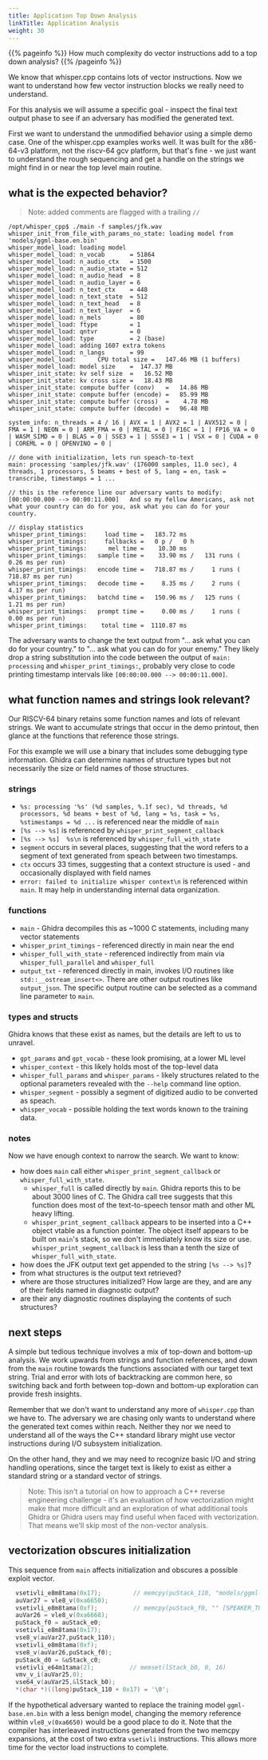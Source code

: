 ```yaml
---
title: Application Top Down Analysis
linkTitle: Application Analysis
weight: 30
---
```


{{% pageinfo %}}
How much complexity do vector instructions add to a top down analysis?
{{% /pageinfo %}}

We know that whisper.cpp contains lots of vector instructions.  Now we want to understand how few vector instruction blocks we really need to understand.

For this analysis we will assume a specific goal - inspect the final text output phase to see if an adversary has modified the generated text.

First we want to understand the unmodified behavior using a simple demo case.  One of the whisper.cpp examples works well. It was built for the x86-64-v3 platform, not the riscv-64 gcv platform,
but that's fine - we just want to understand the rough sequencing and get a handle on the strings we might find in or near the top level main routine.


## what is the expected behavior?

>Note: added comments are flagged with a trailing `//`

```console
/opt/whisper_cpp$ ./main -f samples/jfk.wav
whisper_init_from_file_with_params_no_state: loading model from 'models/ggml-base.en.bin'
whisper_model_load: loading model
whisper_model_load: n_vocab       = 51864
whisper_model_load: n_audio_ctx   = 1500
whisper_model_load: n_audio_state = 512
whisper_model_load: n_audio_head  = 8
whisper_model_load: n_audio_layer = 6
whisper_model_load: n_text_ctx    = 448
whisper_model_load: n_text_state  = 512
whisper_model_load: n_text_head   = 8
whisper_model_load: n_text_layer  = 6
whisper_model_load: n_mels        = 80
whisper_model_load: ftype         = 1
whisper_model_load: qntvr         = 0
whisper_model_load: type          = 2 (base)
whisper_model_load: adding 1607 extra tokens
whisper_model_load: n_langs       = 99
whisper_model_load:      CPU total size =   147.46 MB (1 buffers)
whisper_model_load: model size    =  147.37 MB
whisper_init_state: kv self size  =   16.52 MB
whisper_init_state: kv cross size =   18.43 MB
whisper_init_state: compute buffer (conv)   =   14.86 MB
whisper_init_state: compute buffer (encode) =   85.99 MB
whisper_init_state: compute buffer (cross)  =    4.78 MB
whisper_init_state: compute buffer (decode) =   96.48 MB

system_info: n_threads = 4 / 16 | AVX = 1 | AVX2 = 1 | AVX512 = 0 | FMA = 1 | NEON = 0 | ARM_FMA = 0 | METAL = 0 | F16C = 1 | FP16_VA = 0 | WASM_SIMD = 0 | BLAS = 0 | SSE3 = 1 | SSSE3 = 1 | VSX = 0 | CUDA = 0 | COREML = 0 | OPENVINO = 0 | 

// done with initialization, lets run speach-to-text
main: processing 'samples/jfk.wav' (176000 samples, 11.0 sec), 4 threads, 1 processors, 5 beams + best of 5, lang = en, task = transcribe, timestamps = 1 ...

// this is the reference line our adversary wants to modify:
[00:00:00.000 --> 00:00:11.000]   And so my fellow Americans, ask not what your country can do for you, ask what you can do for your country.

// display statistics
whisper_print_timings:     load time =   183.72 ms
whisper_print_timings:     fallbacks =   0 p /   0 h
whisper_print_timings:      mel time =    10.30 ms
whisper_print_timings:   sample time =    33.90 ms /   131 runs (    0.26 ms per run)
whisper_print_timings:   encode time =   718.87 ms /     1 runs (  718.87 ms per run)
whisper_print_timings:   decode time =     8.35 ms /     2 runs (    4.17 ms per run)
whisper_print_timings:   batchd time =   150.96 ms /   125 runs (    1.21 ms per run)
whisper_print_timings:   prompt time =     0.00 ms /     1 runs (    0.00 ms per run)
whisper_print_timings:    total time =  1110.87 ms
```

The adversary wants to change the text output from "... ask what you can do for your country." to "... ask what you can do for your enemy."
They likely drop a string substitution into the code between the output of `main: processing` and `whisper_print_timings:`, probably very close to
code printing timestamp intervals like `[00:00:00.000 --> 00:00:11.000]`.

## what function names and strings look relevant?

Our RISCV-64 binary retains some function names and lots of relevant strings.  We want to accumulate strings that occur in the demo printout,
then glance at the functions that reference those strings.

For this example we will use a binary that includes some debugging type information.  Ghidra can determine names of structure types but not necessarily
the size or field names of those structures.

### strings

* `%s: processing '%s' (%d samples, %.1f sec), %d threads, %d processors, %d beams + best of %d, lang = %s, task = %s, %stimestamps = %d ...` is referenced
  near the middle of `main`
* `[%s --> %s]` is referenced by `whisper_print_segment_callback`
* `[%s --> %s]  %s\n` is referenced by `whisper_full_with_state`
* `segment` occurs in several places, suggesting that the word refers to a segment of text generated from speach between two timestamps.
* `ctx` occurs 33 times, suggesting that a context structure is used - and occasionally displayed with field names
* `error: failed to initialize whisper context\n` is referenced within `main`.  It may help in understanding internal data organization.

### functions

* `main` - Ghidra decompiles this as ~1000 C statements, including many vector statements
* `whisper_print_timings` - referenced directly in main near the end
* `whisper_full_with_state` - referenced indirectly from main via `whisper_full_parallel` and `whisper_full`
* `output_txt` - referenced directly in main, invokes I/O routines like `std::__ostream_insert<>`.  There are
  other output routines like `output_json`.  The specific output routine can be selected as a command line parameter
  to `main`.

### types and structs

Ghidra knows that these exist as names, but the details are left to us to unravel.  

* `gpt_params` and `gpt_vocab` - these look promising, at a lower ML level
* `whisper_context` - this likely holds most of the top-level data
* `whisper_full_params` and `whisper_params` - likely structures related to the optional parameters
  revealed with the `--help` command line option.
* `whisper_segment` - possibly a segment of digitized audio to be converted as speach.
* `whisper_vocab` - possible holding the text words known to the training data.

### notes

Now we have enough context to narrow the search.  We want to know:

* how does `main` call either `whisper_print_segment_callback` or `whisper_full_with_state`.
    * `whisper_full` is called directly by `main`.  Ghidra reports this to be about 3000 lines of C.  The Ghidra
      call tree suggests that this function does most of the text-to-speech tensor math and other ML heavy lifting.
    * `whisper_print_segment_callback` appears to be inserted into a C++ object vtable as a function pointer.  The object itself
      appears to be built on `main`'s stack, so we don't immediately know its size or use.  `whisper_print_segment_callback` is less than a tenth the size of
      `whisper_full_with_state`.
* how does the JFK output text get appended to the string `[%s --> %s]`?
* from what structures is the output text retrieved?
* where are those structures initialized?  How large are they, and are any of their fields named
  in diagnostic output?
* are their any diagnostic routines displaying the contents of such structures?

## next steps

A simple but tedious technique involves a mix of top-down and bottom-up analysis.  We work upwards from strings and function references, and down
from the `main` routine towards the functions associated with our target text string.  Trial and error with lots of backtracking are common here, so
switching back and forth between top-down and bottom-up exploration can provide fresh insights.

Remember that we don't want to understand any more of `whisper.cpp` than we have to.  The adversary we are chasing only wants to understand where
the generated text comes within reach.  Neither they nor we need to understand all of the ways the C++ standard library might use vector instructions
during I/O subsystem initialization.

On the other hand, they and we may need to recognize basic I/O and string handling operations, since the target text is likely to exist as either a
standard string or a standard vector of strings.

>Note: This isn't a tutorial on how to approach a C++ reverse engineering challenge - it's an
>      evaluation of how vectorization might make that more difficult and an exploration of
>      what additional tools Ghidra or Ghidra users may find useful when faced with vectorization.
>      That means we'll skip most of the non-vector analysis.

## vectorization obscures initialization

This sequence from `main` affects initialization and obscures a possible exploit vector.

```c
  vsetivli_e8m8tama(0x17);         // memcpy(puStack_110, "models/ggml-base.en.bin", 0x17)
  auVar27 = vle8_v(0xa6650);
  vsetivli_e8m8tama(0xf);          // memcpy(puStack_f0, "" [SPEAKER_TURN]", 0xf)
  auVar26 = vle8_v(0xa6668);
  puStack_f0 = auStack_e0;
  vsetivli_e8m8tama(0x17);
  vse8_v(auVar27,puStack_110);
  vsetivli_e8m8tama(0xf);
  vse8_v(auVar26,puStack_f0);
  puStack_d0 = &uStack_c0;
  vsetivli_e64m1tama(2);          // memset(lStack_b0, 0, 16)
  vmv_v_i(auVar25,0);
  vse64_v(auVar25,&lStack_b0);
  *(char *)((long)puStack_110 + 0x17) = '\0';
  ```

  If the hypothetical adversary wanted to replace the training model `ggml-base.en.bin` with a less benign model, changing the
  memory reference within `vle8_v(0xa6650)` would be a good place to do it.  Note that the compiler has interleaved instructions
  generated from the two memcpy expansions, at the cost of two extra `vsetivli` instructions.  This allows more time for the
  vector load instructions to complete.